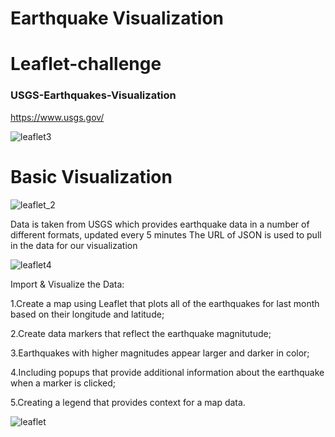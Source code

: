 # Earthquake Visualization
# Leaflet-challenge




### USGS-Earthquakes-Visualization
https://www.usgs.gov/

![leaflet3](https://user-images.githubusercontent.com/68763904/127591819-2eb31534-9ce5-42f3-b0a7-35f1240d1c42.PNG)







# Basic Visualization


![leaflet_2](https://user-images.githubusercontent.com/68763904/127591674-4b587946-0b69-49fb-808b-3d3a4d0ffc83.PNG)



Data is taken from USGS which provides earthquake data in a number of different formats, updated every 5 minutes
The URL of JSON is used to pull in the data for our visualization

![leaflet4](https://user-images.githubusercontent.com/68763904/127591850-d715f78c-39c3-473c-a9c1-c969b29ca89f.PNG)




Import & Visualize the Data:

1.Create a map using Leaflet that plots all of the earthquakes for last month based on their longitude and latitude;

2.Create data markers that reflect the earthquake magnitutude;

3.Earthquakes with higher magnitudes appear larger and darker in color;

4.Including popups that provide additional information about the earthquake when a marker is clicked;

5.Creating a legend that provides context for a map data.


![leaflet](https://user-images.githubusercontent.com/68763904/127591535-80d08de6-0d55-42ae-b973-36a9ad6da761.PNG)
